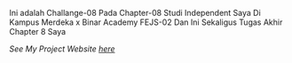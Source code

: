 Ini adalah Challange-08 Pada Chapter-08 Studi Independent Saya Di Kampus Merdeka x Binar Academy FEJS-02
Dan Ini Sekaligus Tugas Akhir Chapter 8 Saya

_See My Project Website [here](https://react-notes-app-eight.vercel.app/)_ 
